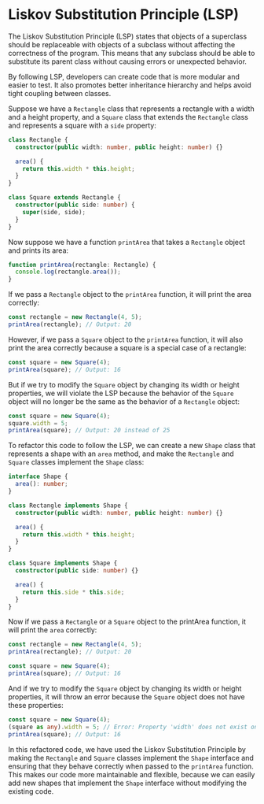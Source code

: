 # Liskov Substitution Principle (LSP)

The Liskov Substitution Principle (LSP) states that objects of a superclass should be replaceable with objects of a subclass without affecting the correctness of the program. This means that any subclass should be able to substitute its parent class without causing errors or unexpected behavior.

By following LSP, developers can create code that is more modular and easier to test. It also promotes better inheritance hierarchy and helps avoid tight coupling between classes.


Suppose we have a `Rectangle` class that represents a rectangle with a width and a height property, and a `Square` class that extends the `Rectangle` class and represents a square with a `side` property:

```typescript
class Rectangle {
  constructor(public width: number, public height: number) {}

  area() {
    return this.width * this.height;
  }
}

class Square extends Rectangle {
  constructor(public side: number) {
    super(side, side);
  }
}
```

Now suppose we have a function `printArea` that takes a `Rectangle` object and prints its area:

```typescript
function printArea(rectangle: Rectangle) {
  console.log(rectangle.area());
}
```

If we pass a `Rectangle` object to the `printArea` function, it will print the area correctly:

```typescript
const rectangle = new Rectangle(4, 5);
printArea(rectangle); // Output: 20
```

However, if we pass a `Square` object to the `printArea` function, it will also print the area correctly because a square is a special case of a rectangle:

```typescript
const square = new Square(4);
printArea(square); // Output: 16
```

But if we try to modify the `Square` object by changing its width or height properties, we will violate the LSP because the behavior of the `Square` object will no longer be the same as the behavior of a `Rectangle` object:

```typescript
const square = new Square(4);
square.width = 5;
printArea(square); // Output: 20 instead of 25
```

To refactor this code to follow the LSP, we can create a new `Shape` class that represents a shape with an `area` method, and make the `Rectangle` and `Square` classes implement the `Shape` class:

```typescript
interface Shape {
  area(): number;
}

class Rectangle implements Shape {
  constructor(public width: number, public height: number) {}

  area() {
    return this.width * this.height;
  }
}

class Square implements Shape {
  constructor(public side: number) {}

  area() {
    return this.side * this.side;
  }
}
```

Now if we pass a `Rectangle` or a `Square` object to the printArea function, it will print the `area` correctly:

```typescript
const rectangle = new Rectangle(4, 5);
printArea(rectangle); // Output: 20

const square = new Square(4);
printArea(square); // Output: 16
```

And if we try to modify the `Square` object by changing its width or height properties, it will throw an error because the `Square` object does not have these properties:

```typescript
const square = new Square(4);
(square as any).width = 5; // Error: Property 'width' does not exist on type 'Square'
printArea(square); // Output: 16
```

In this refactored code, we have used the Liskov Substitution Principle by making the `Rectangle` and `Square` classes implement the `Shape` interface and ensuring that they behave correctly when passed to the `printArea` function. This makes our code more maintainable and flexible, because we can easily add new shapes that implement the `Shape` interface without modifying the existing code.
